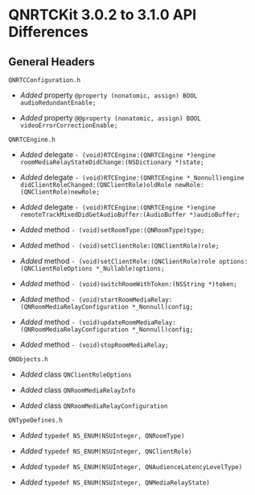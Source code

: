 # QNRTCKit 3.0.2 to 3.1.0 API Differences

## General Headers

```
QNRTCConfiguration.h
```
- *Added*  property `@property (nonatomic, assign) BOOL audioRedundantEnable;`

- *Added*  property `@@property (nonatomic, assign) BOOL videoErrorCorrectionEnable;`


```
QNRTCEngine.h
```
- *Added*  delegate `- (void)RTCEngine:(QNRTCEngine *)engine roomMediaRelayStateDidChange:(NSDictionary *)state;`

- *Added*  delegate `- (void)RTCEngine:(QNRTCEngine *_Nonnull)engine didClientRoleChanged:(QNClientRole)oldRole newRole:(QNClientRole)newRole;`

- *Added*  delegate `- (void)RTCEngine:(QNRTCEngine *)engine remoteTrackMixedDidGetAudioBuffer:(AudioBuffer *)audioBuffer;`

- *Added*  method `- (void)setRoomType:(QNRoomType)type;`

- *Added*  method `- (void)setClientRole:(QNClientRole)role;`

- *Added*  method `- (void)setClientRole:(QNClientRole)role options:(QNClientRoleOptions *_Nullable)options;`

- *Added*  method `- (void)switchRoomWithToken:(NSString *)token;`

- *Added*  method `- (void)startRoomMediaRelay:(QNRoomMediaRelayConfiguration *_Nonnull)config;`

- *Added*  method `- (void)updateRoomMediaRelay:(QNRoomMediaRelayConfiguration *_Nonnull)config;`

- *Added*  method `- (void)stopRoomMediaRelay;`


```
QNObjects.h
```
- *Added*  class `QNClientRoleOptions`

- *Added*  class `QNRoomMediaRelayInfo`

- *Added*  class `QNRoomMediaRelayConfiguration`


```
QNTypeDefines.h
```
- *Added* `typedef NS_ENUM(NSUInteger, QNRoomType)`

- *Added* `typedef NS_ENUM(NSUInteger, QNClientRole)`

- *Added* `typedef NS_ENUM(NSUInteger, QNAudienceLatencyLevelType)`

- *Added* `typedef NS_ENUM(NSUInteger, QNMediaRelayState)`



